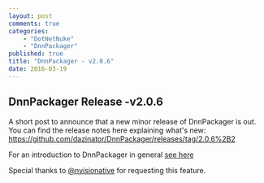 ```yaml
---
layout: post
comments: true
categories: 
    - "DotNetNuke"
    - "DnnPackager"
published: true
title: "DnnPackager - v2.0.6"
date: 2016-03-19
---
```


## DnnPackager Release -v2.0.6

A short post to announce that a new minor release of DnnPackager is out. You can find the release notes here explaining what's new: https://github.com/dazinator/DnnPackager/releases/tag/2.0.6%2B2

For an introduction to DnnPackager in general [see here](http://darrelltunnell.net/blog/2015/12/01/dnnpackager-getting-started/)

Special thanks to [@nvisionative](https://github.com/nvisionative) for requesting this feature.